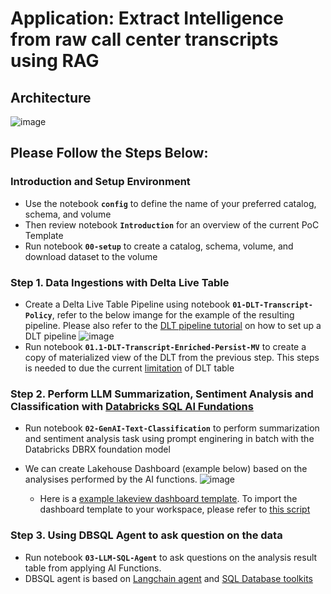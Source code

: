 # Application: Extract Intelligence from raw call center transcripts using RAG

## Architecture

![image](../../imgs/SQL_workflow.png)

## Please Follow the Steps Below:

### Introduction and Setup Environment

  * Use the notebook **`config`** to define the name of your preferred catalog, schema, and volume
  * Then review notebook **`Introduction`** for an overview of the current PoC Template
  * Run notebook **`00-setup`** to create a catalog, schema, volume, and download dataset to the volume

### Step 1. Data Ingestions with Delta Live Table

  * Create a Delta Live Table Pipeline using notebook **`01-DLT-Transcript-Policy`**, refer to the below imange for the example of the resulting pipeline. Please also refer to the [DLT pipeline tutorial](https://learn.microsoft.com/en-us/azure/databricks/delta-live-tables/tutorial-pipelines) on how to set up a DLT pipeline
  ![image](../../imgs/dlt_sql.png)
  * Run notebook **`01.1-DLT-Transcript-Enriched-Persist-MV`** to create a copy of materialized view of the DLT from the previous step. This steps is needed to due the current [limitation](../../README.md#limitations) of DLT table

### Step 2. Perform LLM Summarization, Sentiment Analysis and Classification with [Databricks SQL AI Fundations](https://docs.databricks.com/en/large-language-models/ai-functions.html)

* Run notebook **`02-GenAI-Text-Classification`** to perform summarization and sentiment analysis task using prompt enginering in batch with the Databricks DBRX foundation model
* We can create Lakehouse Dashboard (example below) based on the analysises performed by the AI functions.
  ![image](../../imgs/dashboard_preview.png)

  * Here is a [example lakeview dashboard template](./customer_service_quality_dashboard.lvdash.json). To import the dashboard template to your workspace, please refer to [this script](../../scripts/dashboard_utils.py)

### Step 3. Using DBSQL Agent to ask question on the data 

* Run notebook **`03-LLM-SQL-Agent`** to ask questions on the analysis result table from applying AI Functions.
* DBSQL agent is based on [Langchain agent](https://python.langchain.com/v0.1/docs/use_cases/sql/agents/) and [SQL Database toolkits](https://python.langchain.com/v0.2/docs/integrations/toolkits/sql_database/)